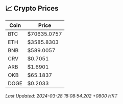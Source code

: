 ## 📈 Crypto Prices

| Coin | Price |
| ---- | ----- |
| BTC | $70635.0757 |
| ETH | $3585.8303 |
| BNB | $589.0057 |
| CRV | $0.7051 |
| ARB | $1.6901 |
| OKB | $65.1837 |
| DOGE | $0.2033 |

_Last Updated: 2024-03-28 18:08:54.202 +0800 HKT_